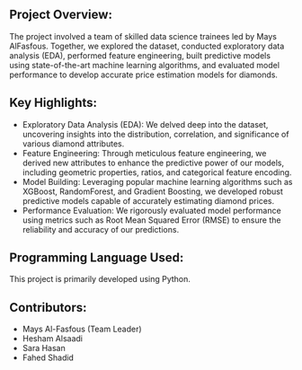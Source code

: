 ## Project Overview:

The project involved a team of skilled data science trainees led by Mays AlFasfous. Together, we explored the dataset, conducted exploratory data analysis (EDA), performed feature engineering, built predictive models using state-of-the-art machine learning algorithms, and evaluated model performance to develop accurate price estimation models for diamonds.

## Key Highlights:

- Exploratory Data Analysis (EDA): We delved deep into the dataset, uncovering insights into the distribution, correlation, and significance of various diamond attributes.
- Feature Engineering: Through meticulous feature engineering, we derived new attributes to enhance the predictive power of our models, including geometric properties, ratios, and categorical feature encoding.
- Model Building: Leveraging popular machine learning algorithms such as XGBoost, RandomForest, and Gradient Boosting, we developed robust predictive models capable of accurately estimating diamond prices.
- Performance Evaluation: We rigorously evaluated model performance using metrics such as Root Mean Squared Error (RMSE) to ensure the reliability and accuracy of our predictions.

## Programming Language Used:

This project is primarily developed using Python.

## Contributors:

 - Mays Al-Fasfous (Team Leader)
 - Hesham Alsaadi
 - Sara Hasan
 - Fahed Shadid
